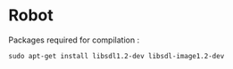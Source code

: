 # Robot

Packages required for compilation :

    sudo apt-get install libsdl1.2-dev libsdl-image1.2-dev

